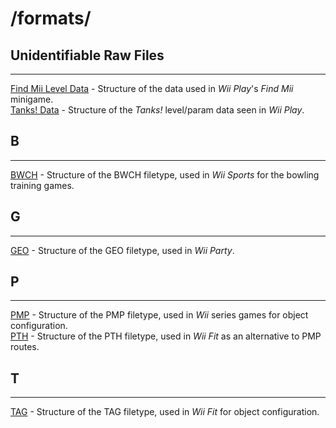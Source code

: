 # /formats/  
  
  
## Unidentifiable Raw Files
---
[Find Mii Level Data](./findMii.md) - Structure of the data used in *Wii Play*'s *Find Mii* minigame.  
[Tanks! Data](./tanks.md) - Structure of the *Tanks!* level/param data seen in *Wii Play*.  
  
## B
---
[BWCH](./bwch.md) - Structure of the BWCH filetype, used in *Wii Sports* for the bowling training games.  
  
## G
---
[GEO](./geo.md) - Structure of the GEO filetype, used in *Wii Party*.  
  
## P
---
[PMP](./pmp.md) - Structure of the PMP filetype, used in *Wii* series games for object configuration.  
[PTH](./pth.md) - Structure of the PTH filetype, used in *Wii Fit* as an alternative to PMP routes.  

## T
---
[TAG](./tag.md) - Structure of the TAG filetype, used in *Wii Fit* for object configuration.  
  

